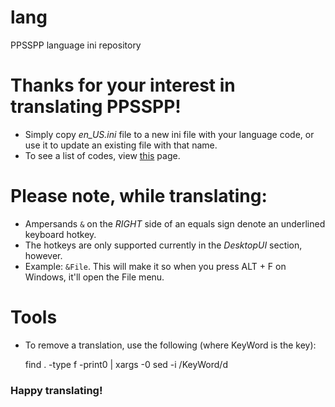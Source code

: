 # lang

PPSSPP language ini repository

# Thanks for your interest in translating PPSSPP!

* Simply copy *en_US.ini* file to a new ini file with your language code, or use it to update an existing file with that name.
* To see a list of codes, view [this](http://stackoverflow.com/questions/3191664/list-of-all-locales-and-their-short-codes) page.

# Please note, while translating:
* Ampersands `&` on the *RIGHT* side of an equals sign denote an underlined keyboard hotkey.
* The hotkeys are only supported currently in the *DesktopUI* section, however.
* Example: `&File`. This will make it so when you press ALT + F on Windows, it'll open the File menu.

# Tools

* To remove a translation, use the following (where KeyWord is the key):

    find . -type f -print0 | xargs -0 sed -i /KeyWord/d

### Happy translating!
